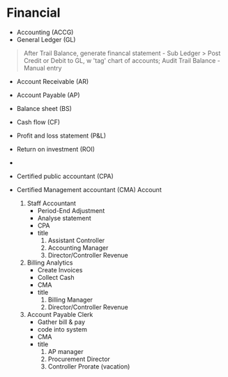 # Financial


- Accounting (ACCG)
- General Ledger (GL)
> After Trail Balance, generate financal statement
    - Sub Ledger
    > Post Credit or Debit to GL, w 'tag' chart of accounts; Audit Trail Balance
    - Manual entry
- Account Receivable (AR)
- Account Payable (AP)
- Balance sheet (BS)
- Cash flow (CF)
- Profit and loss statement (P&L)
- Return on investment (ROI)
- 


- Certified public accountant (CPA)
- Certified Management accountant (CMA)
Account
    1. Staff Accountant
        - Period-End Adjustment
        - Analyse statement
        - CPA
        - title
            1. Assistant Controller
            2. Accounting Manager
            3. Director/Controller Revenue
    2. Billing Analytics
        - Create Invoices
        - Collect Cash
        - CMA
        - title
            1. Billing Manager
            2. Director/Controller Revenue
    3. Account Payable Clerk
        - Gather bill & pay
        - code into system
        - CMA
        - title
            1. AP manager
            2. Procurement Director
            3. Controller
Prorate (vacation)

